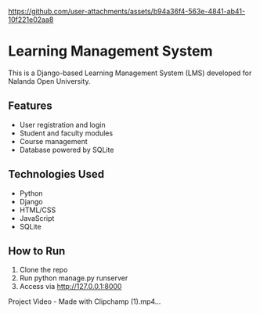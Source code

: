 
https://github.com/user-attachments/assets/b94a36f4-563e-4841-ab41-10f221e02aa8
# Learning Management System
This is a Django-based Learning Management System (LMS) developed for Nalanda Open University.

## Features
- User registration and login
- Student and faculty modules
- Course management
- Database powered by SQLite

## Technologies Used
- Python
- Django
- HTML/CSS
- JavaScript
- SQLite

## How to Run
1. Clone the repo
2. Run python manage.py runserver
3. Access via http://127.0.0.1:8000

Project Video - Made with Clipchamp (1).mp4…

